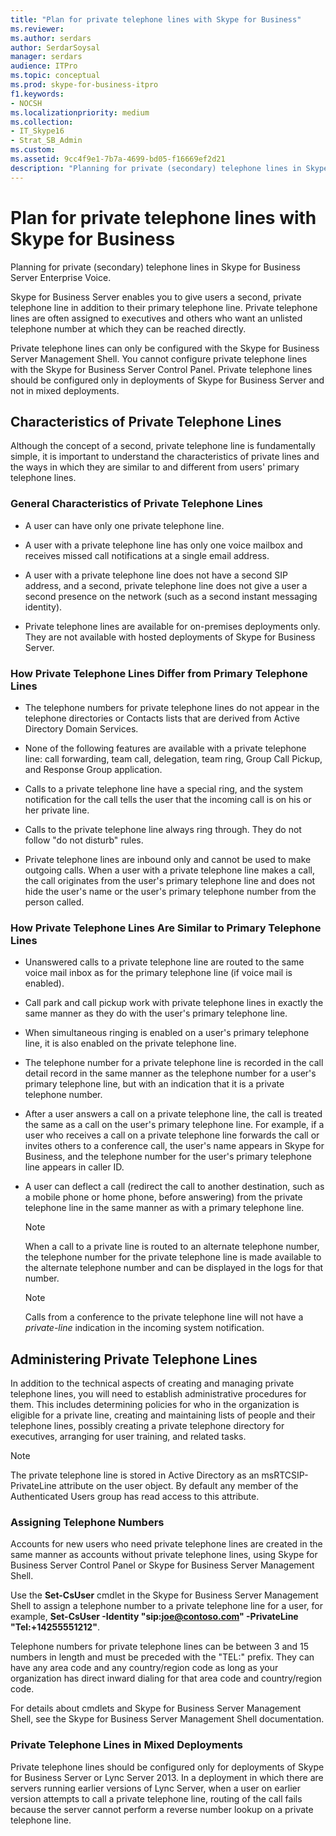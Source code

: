 ```yaml
---
title: "Plan for private telephone lines with Skype for Business"
ms.reviewer: 
ms.author: serdars
author: SerdarSoysal
manager: serdars
audience: ITPro
ms.topic: conceptual
ms.prod: skype-for-business-itpro
f1.keywords:
- NOCSH
ms.localizationpriority: medium
ms.collection: 
- IT_Skype16
- Strat_SB_Admin
ms.custom:
ms.assetid: 9cc4f9e1-7b7a-4699-bd05-f16669ef2d21
description: "Planning for private (secondary) telephone lines in Skype for Business Server Enterprise Voice."
---
```


# Plan for private telephone lines with Skype for Business
 
Planning for private (secondary) telephone lines in Skype for Business Server Enterprise Voice.
  
Skype for Business Server enables you to give users a second, private telephone line in addition to their primary telephone line. Private telephone lines are often assigned to executives and others who want an unlisted telephone number at which they can be reached directly.
  
Private telephone lines can only be configured with the Skype for Business Server Management Shell. You cannot configure private telephone lines with the Skype for Business Server Control Panel. Private telephone lines should be configured only in deployments of Skype for Business Server and not in mixed deployments.
  
## Characteristics of Private Telephone Lines

Although the concept of a second, private telephone line is fundamentally simple, it is important to understand the characteristics of private lines and the ways in which they are similar to and different from users' primary telephone lines.
  
### General Characteristics of Private Telephone Lines

- A user can have only one private telephone line.
    
- A user with a private telephone line has only one voice mailbox and receives missed call notifications at a single email address.
    
- A user with a private telephone line does not have a second SIP address, and a second, private telephone line does not give a user a second presence on the network (such as a second instant messaging identity). 
    
- Private telephone lines are available for on-premises deployments only. They are not available with hosted deployments of Skype for Business Server.
    
### How Private Telephone Lines Differ from Primary Telephone Lines

- The telephone numbers for private telephone lines do not appear in the telephone directories or Contacts lists that are derived from Active Directory Domain Services.
    
- None of the following features are available with a private telephone line: call forwarding, team call, delegation, team ring, Group Call Pickup, and Response Group application.
    
- Calls to a private telephone line have a special ring, and the system notification for the call tells the user that the incoming call is on his or her private line.
    
- Calls to the private telephone line always ring through. They do not follow "do not disturb" rules.
    
- Private telephone lines are inbound only and cannot be used to make outgoing calls. When a user with a private telephone line makes a call, the call originates from the user's primary telephone line and does not hide the user's name or the user's primary telephone number from the person called.
    
### How Private Telephone Lines Are Similar to Primary Telephone Lines

- Unanswered calls to a private telephone line are routed to the same voice mail inbox as for the primary telephone line (if voice mail is enabled).
    
- Call park and call pickup work with private telephone lines in exactly the same manner as they do with the user's primary telephone line.
    
- When simultaneous ringing is enabled on a user's primary telephone line, it is also enabled on the private telephone line.
    
- The telephone number for a private telephone line is recorded in the call detail record in the same manner as the telephone number for a user's primary telephone line, but with an indication that it is a private telephone number.
    
- After a user answers a call on a private telephone line, the call is treated the same as a call on the user's primary telephone line. For example, if a user who receives a call on a private telephone line forwards the call or invites others to a conference call, the user's name appears in Skype for Business, and the telephone number for the user's primary telephone line appears in caller ID.
    
- A user can deflect a call (redirect the call to another destination, such as a mobile phone or home phone, before answering) from the private telephone line in the same manner as with a primary telephone line. 
    
    > [!NOTE]
    > When a call to a private line is routed to an alternate telephone number, the telephone number for the private telephone line is made available to the alternate telephone number and can be displayed in the logs for that number. 
  
    > [!NOTE]
    > Calls from a conference to the private telephone line will not have a  *private-line*  indication in the incoming system notification.
  
## Administering Private Telephone Lines

In addition to the technical aspects of creating and managing private telephone lines, you will need to establish administrative procedures for them. This includes determining policies for who in the organization is eligible for a private line, creating and maintaining lists of people and their telephone lines, possibly creating a private telephone directory for executives, arranging for user training, and related tasks.
  
> [!NOTE]
> The private telephone line is stored in Active Directory as an msRTCSIP-PrivateLine attribute on the user object. By default any member of the Authenticated Users group has read access to this attribute. 
  
### Assigning Telephone Numbers

 Accounts for new users who need private telephone lines are created in the same manner as accounts without private telephone lines, using Skype for Business Server Control Panel or Skype for Business Server Management Shell.
  
Use the **Set-CsUser** cmdlet in the Skype for Business Server Management Shell to assign a telephone number to a private telephone line for a user, for example, **Set-CsUser -Identity "sip:joe@contoso.com" -PrivateLine "Tel:+14255551212"**.
  
Telephone numbers for private telephone lines can be between 3 and 15 numbers in length and must be preceded with the "TEL:" prefix. They can have any area code and any country/region code as long as your organization has direct inward dialing for that area code and country/region code. 
  
For details about cmdlets and Skype for Business Server Management Shell, see the Skype for Business Server Management Shell documentation.
  
### Private Telephone Lines in Mixed Deployments

Private telephone lines should be configured only for deployments of Skype for Business Server or Lync Server 2013. In a deployment in which there are servers running earlier versions of Lync Server, when a user on earlier version attempts to call a private telephone line, routing of the call fails because the server cannot perform a reverse number lookup on a private telephone line.
  

